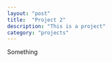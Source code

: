 ```yaml
---
layout: "post"
title:  "Project 2"
description: "This is a project"
category: "projects"
---
```


Something